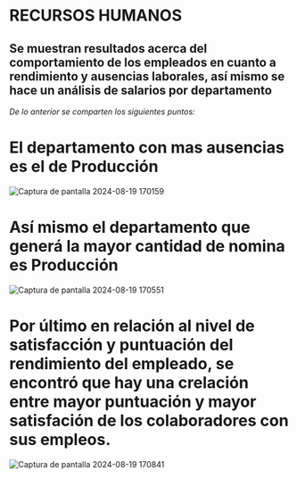 # RECURSOS HUMANOS
## Se muestran resultados acerca del comportamiento de los empleados en cuanto a rendimiento y ausencias laborales, así mismo se hace un análisis de salarios por departamento
_De lo anterior se comparten los siguientes puntos:_ 

# El departamento con mas ausencias es el de Producción 
![Captura de pantalla 2024-08-19 170159](https://github.com/user-attachments/assets/13a84920-18d4-4611-bb33-da30425480d7)

# Así mismo el departamento que generá la mayor cantidad de nomina es Producción

![Captura de pantalla 2024-08-19 170551](https://github.com/user-attachments/assets/c2db8bd9-4792-497e-b021-ed4e975960b9)

# Por último en relación al nivel de satisfacción  y puntuación del rendimiento del empleado, se encontró que hay una crelación entre mayor puntuación y mayor satisfación de los colaboradores con sus empleos. 
![Captura de pantalla 2024-08-19 170841](https://github.com/user-attachments/assets/1d80bf1a-f235-4431-9bed-5529e134e9ae)

